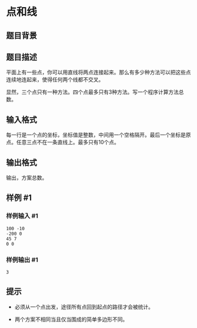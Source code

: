 # 点和线

## 题目背景



## 题目描述

平面上有一些点，你可以用直线将两点连接起来。那么有多少种方法可以把这些点连续地连起来，使得任何两个线都不交叉。

显然，三个点只有一种方法。四个点最多只有$3$种方法。写一个程序计算方法总数。


## 输入格式

每一行是一个点的坐标，坐标值是整数，中间用一个空格隔开。最后一个坐标是原点。任意三点不在一条直线上。最多只有$10$个点。


## 输出格式

输出，方案总数。


## 样例 #1

### 样例输入 #1
```
100 -10
-200 0
45 7
0 0
```

### 样例输出 #1

```
3
```

## 提示

- 必须从一个点出发，途径所有点回到起点的路径才会被统计。

- 两个方案不相同当且仅当围成的简单多边形不同。

